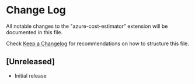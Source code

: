 # Change Log

All notable changes to the "azure-cost-estimator" extension will be documented in this file.

Check [Keep a Changelog](http://keepachangelog.com/) for recommendations on how to structure this file.

## [Unreleased]

- Initial release